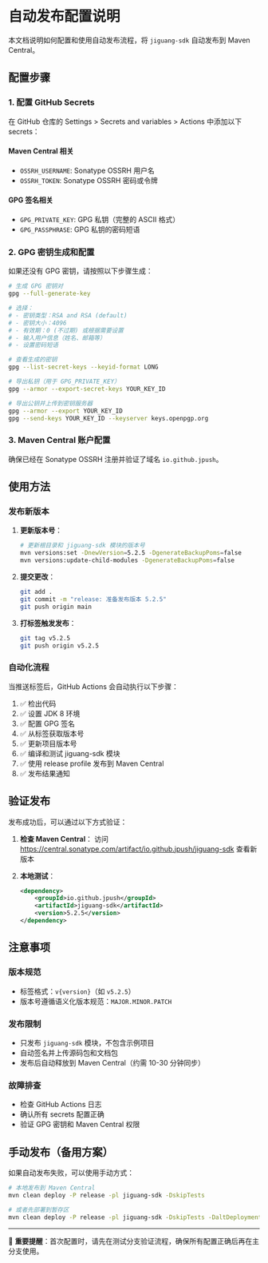 # 自动发布配置说明

本文档说明如何配置和使用自动发布流程，将 `jiguang-sdk` 自动发布到 Maven Central。

## 配置步骤

### 1. 配置 GitHub Secrets

在 GitHub 仓库的 Settings > Secrets and variables > Actions 中添加以下 secrets：

#### Maven Central 相关
- `OSSRH_USERNAME`: Sonatype OSSRH 用户名
- `OSSRH_TOKEN`: Sonatype OSSRH 密码或令牌

#### GPG 签名相关
- `GPG_PRIVATE_KEY`: GPG 私钥（完整的 ASCII 格式）
- `GPG_PASSPHRASE`: GPG 私钥的密码短语

### 2. GPG 密钥生成和配置

如果还没有 GPG 密钥，请按照以下步骤生成：

```bash
# 生成 GPG 密钥对
gpg --full-generate-key

# 选择：
# - 密钥类型：RSA and RSA (default)
# - 密钥大小：4096
# - 有效期：0 (不过期) 或根据需要设置
# - 输入用户信息（姓名、邮箱等）
# - 设置密码短语

# 查看生成的密钥
gpg --list-secret-keys --keyid-format LONG

# 导出私钥（用于 GPG_PRIVATE_KEY）
gpg --armor --export-secret-keys YOUR_KEY_ID

# 导出公钥并上传到密钥服务器
gpg --armor --export YOUR_KEY_ID
gpg --send-keys YOUR_KEY_ID --keyserver keys.openpgp.org
```

### 3. Maven Central 账户配置

确保已经在 Sonatype OSSRH 注册并验证了域名 `io.github.jpush`。

## 使用方法

### 发布新版本

1. **更新版本号**：
   ```bash
   # 更新根目录和 jiguang-sdk 模块的版本号
   mvn versions:set -DnewVersion=5.2.5 -DgenerateBackupPoms=false
   mvn versions:update-child-modules -DgenerateBackupPoms=false
   ```

2. **提交更改**：
   ```bash
   git add .
   git commit -m "release: 准备发布版本 5.2.5"
   git push origin main
   ```

3. **打标签触发发布**：
   ```bash
   git tag v5.2.5
   git push origin v5.2.5
   ```

### 自动化流程

当推送标签后，GitHub Actions 会自动执行以下步骤：

1. ✅ 检出代码
2. ✅ 设置 JDK 8 环境
3. ✅ 配置 GPG 签名
4. ✅ 从标签获取版本号
5. ✅ 更新项目版本号
6. ✅ 编译和测试 jiguang-sdk 模块
7. ✅ 使用 release profile 发布到 Maven Central
8. ✅ 发布结果通知

## 验证发布

发布成功后，可以通过以下方式验证：

1. **检查 Maven Central**：
   访问 https://central.sonatype.com/artifact/io.github.jpush/jiguang-sdk 查看新版本

2. **本地测试**：
   ```xml
   <dependency>
       <groupId>io.github.jpush</groupId>
       <artifactId>jiguang-sdk</artifactId>
       <version>5.2.5</version>
   </dependency>
   ```

## 注意事项

### 版本规范
- 标签格式：`v{version}`（如 `v5.2.5`）
- 版本号遵循语义化版本规范：`MAJOR.MINOR.PATCH`

### 发布限制
- 只发布 `jiguang-sdk` 模块，不包含示例项目
- 自动签名并上传源码包和文档包
- 发布后自动释放到 Maven Central（约需 10-30 分钟同步）

### 故障排查
- 检查 GitHub Actions 日志
- 确认所有 secrets 配置正确
- 验证 GPG 密钥和 Maven Central 权限

## 手动发布（备用方案）

如果自动发布失败，可以使用手动方式：

```bash
# 本地发布到 Maven Central
mvn clean deploy -P release -pl jiguang-sdk -DskipTests

# 或者先部署到暂存区
mvn clean deploy -P release -pl jiguang-sdk -DskipTests -DaltDeploymentRepository=ossrh::default::https://s01.oss.sonatype.org/content/repositories/snapshots
```

---

📝 **重要提醒**：首次配置时，请先在测试分支验证流程，确保所有配置正确后再在主分支使用。
